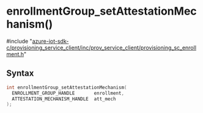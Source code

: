 # enrollmentGroup_setAttestationMechanism()

\#include "[azure-iot-sdk-c/provisioning_service_client/inc/prov_service_client/provisioning_sc_enrollment.h](../iot-c-ref-provisioning-sc-enrollment-h.md)"  

## Syntax

```C
int enrollmentGroup_setAttestationMechanism(
  ENROLLMENT_GROUP_HANDLE       enrollment,
  ATTESTATION_MECHANISM_HANDLE  att_mech
);
```

